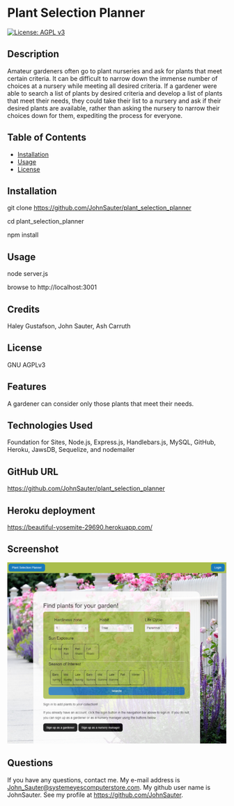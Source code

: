 # Plant Selection Planner
[![License: AGPL v3](https://img.shields.io/badge/License-AGPL_v3-blue.svg)](https://www.gnu.org/licenses/agpl-3.0)
## Description

Amateur gardeners often go to plant nurseries and ask for plants that meet 
certain criteria. It can be difficult to narrow down the immense number 
of choices at a nursery while meeting all desired criteria. 
If a gardener were able to search a list of plants by desired criteria 
and develop a list of plants that meet their needs, 
they could take their list to a nursery and ask if their desired plants 
are available, rather than asking the nursery to narrow their choices down 
for them, expediting the process for everyone.

## Table of Contents

- [Installation](#installation)
- [Usage](#usage)
- [License](#license)

## Installation

git clone https://github.com/JohnSauter/plant_selection_planner

cd plant_selection_planner

npm install

## Usage

node server.js

browse to http://localhost:3001

## Credits

Haley Gustafson, John Sauter, Ash Carruth

## License
GNU AGPLv3

## Features
A gardener can consider only those plants that meet their needs.

## Technologies Used

Foundation for Sites, Node.js, Express.js, Handlebars.js, MySQL, GitHub, Heroku, JawsDB, Sequelize, and nodemailer

## GitHub URL

https://github.com/JohnSauter/plant_selection_planner

## Heroku deployment

https://beautiful-yosemite-29690.herokuapp.com/

## Screenshot

![screenshot of Plant Selection Planner front page](./assets/images/plant_selection_planner.png)

## Questions

If you have any questions, contact me.
My e-mail address is John_Sauter@systemeyescomputerstore.com.
My github user name is JohnSauter.  See my profile at
https://github.com/JohnSauter.

